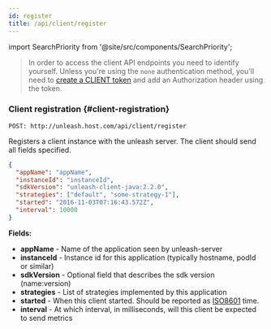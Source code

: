 ```yaml
---
id: register
title: /api/client/register
---
```


import SearchPriority from '@site/src/components/SearchPriority';

<SearchPriority level="noindex" />

> In order to access the client API endpoints you need to identify yourself. Unless you're using the `none` authentication method, you'll need to [create a CLIENT token](/how-to/how-to-create-api-tokens) and add an Authorization header using the token.

### Client registration {#client-registration}

`POST: http://unleash.host.com/api/client/register`

Registers a client instance with the unleash server. The client should send all fields specified.

```json
{
  "appName": "appName",
  "instanceId": "instanceId",
  "sdkVersion": "unleash-client-java:2.2.0",
  "strategies": ["default", "some-strategy-1"],
  "started": "2016-11-03T07:16:43.572Z",
  "interval": 10000
}
```

**Fields:**

- **appName** - Name of the application seen by unleash-server
- **instanceId** - Instance id for this application (typically hostname, podId or similar)
- **sdkVersion** - Optional field that describes the sdk version (name:version)
- **strategies** - List of strategies implemented by this application
- **started** - When this client started. Should be reported as [ISO8601](https://en.wikipedia.org/wiki/ISO_8601) time.
- **interval** - At which interval, in milliseconds, will this client be expected to send metrics
